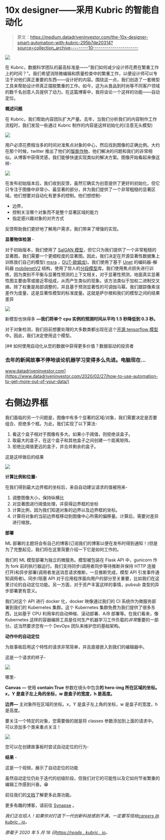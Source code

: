 # 10x designer——采用 Kubric 的智能自动化

> 原文：<https://medium.datadriveninvestor.com/the-10x-designer-smart-automation-with-kubric-295b7de20314?source=collection_archive---------10----------------------->

![](img/943acc96593f35dffde9e1dabf3b0f32.png)

在 Kubric，数据科学团队的最高标准是——“我们如何减少设计师花费在繁重工作上的时间？”。我们希望消除微编辑和质量检查中的繁重工作，以便设计师可以专注于对他们真正重要的东西——设计好的内容。围绕这一点，我们创造了一套微型工具来帮助设计师真正摆脱繁重的工作。如今，这为从食品到时尚等不同客户领域的数千名创意人员提供了动力。在这篇博客中，我将谈论一个这样的功能——自动定位。

**概述问题**

在 Kubric，我们帮助内容团队扩大产量。去年，当我们分析我们的内容制作工作流程时，我们发现一些通过 Kubric 制作的内容是这样初始化的(注意无头模型)

![](img/da1e3ac0d3961a1ac03d173c32667558.png)

用户必须花费相当多的时间对准焦点对象的中心，然后找到图像的正确比例。大约在那个时候，twitter 推出了他们的[智能作物](https://blog.twitter.com/engineering/en_us/topics/infrastructure/2018/Smart-Auto-Cropping-of-Images.html)，他们解决的问题和我们的非常相似。从博客中获得灵感，我们能够快速实现类似的解决方案。图像开始看起来像这样-

![](img/e1910836531620ccbff43ff007165681.png)

在发布初始版本后，我们收到反馈，虽然它确实为创意提供了更好的初始化，但它只专注于图像中非常小、最显著的部分，并为我们提供了一个非常粗糙的显著区域。他们想要对自动化有更多的控制。他们想控制-

*   边界，
*   控制关注哪个对象而不是整个显著区域的能力
*   指定感兴趣对象的对齐方式

反馈帮助我们更好地了解用户需求，我们带来了增强的实现。

**显著物体检测** -

对于初始版本，我们使用了 [SalGAN 模型](https://github.com/imatge-upc/salgan)，但它只为我们提供了一个非常粗糙的显著图，我们需要一个更细粒度的显著图。因此，我们决定在开源显著性数据集上训练我们自己的模型( [msra](https://mmcheng.net/msra10k/) ，[DUT-欧姆龙](http://saliencydetection.net/dut-omron/))。我们使用了基于 [Unet](https://arxiv.org/abs/1505.04597) 的编码器-解码器 [mobilenetV2](https://arxiv.org/abs/1801.04381) 结构，使用了惊人的[分段模型](https://github.com/qubvel/segmentation_models)库。我们使用焦点损失进行训练，因为类别不平衡与显著性预测的上下文相关，对于显著性预测，地面真实显著性图主要由零或接近零组成，从而产生类似的现象。该方法类似于加权二进制交叉熵，除了权重是局部调整的，并且基于预测显著性的可调伽马幂。我们跟踪像素误差作为度量，这是显著性模型的标准度量。这就是萨尔根和我们的模型之间的结果差异

![](img/420058d0992a203e061d097a4cf67643.png)

新模型也快得多 **—我们将单个 cpu 实例的预测时间从平均 1.5 秒降低到 0.3 秒。**

对于对象检测，我们目前想要处理的大多数类都出现在这个[开源 tensorflow 模型](https://github.com/tensorflow/models/blob/master/research/object_detection/g3doc/detection_model_zoo.md#open-images-trained-models)中。因此，我们决定使用这个模型。

[](https://www.datadriveninvestor.com/2020/02/27/how-to-use-automation-to-get-more-out-of-your-data/) [## 如何使用自动化从您的数据中获得更多价值？数据驱动的投资者

### 去年的新闻故事不停地谈论机器学习变得多么先进。电脑现在…

www.datadriveninvestor.com](https://www.datadriveninvestor.com/2020/02/27/how-to-use-automation-to-get-more-out-of-your-data/) 

# 右侧边界框

我们面临的另一个问题是，图像中有多个显著的区域/对象，我们需要决定是否要组合、拒绝多个框。为此，我们实现了以下算法-

1.  看这个盒子相对于图像有多大。如果小于阈值，则拒绝该盒子。
2.  取最大的盒子，在这个盒子和其他盒子之间创建一个距离矩阵。
3.  拒绝比阈值更远的盒子，并合并剩余的盒子。

这是这样做后的结果

![](img/4e575403813d7223b72c02d5ef28fa8b.png)

**计算比例和位置-**

在我们得到最大边界框的坐标后，来自自动建议请求的值被用来-

1.  调整图像大小，保持纵横比
2.  对显著图进行阈值处理，并获得边界框的坐标
3.  计算比例，因为我们知道对象的边界以及边界框的坐标。
4.  计算将对象的当前边界框移动到图像中心所需的偏移量。计算后，需要对差异进行缩放。

**部署**

ML 部署的主题将会有自己的博客(订阅我们的博客以便在发布时得到通知！)但是为了完整起见，我们将在这里简要介绍一下它是如何工作的。

我们的 ML 模型部署为独立的微服务。模型被包装在 Flask API 中，gunicorn 作为 fork 前的执行器运行。我们支持同步(调用者同步等待推断并保持 HTTP 连接打开)和异步部署(调用者发送消息请求推断，一旦推断完成，模型 API 引发事件通知调用者)。同步/阻塞 API 对于应用程序面向用户的部分至关重要，比如我们在这里讨论的自动定位功能。另一方面，对于资产丰富这样的事情，pubsub 类型的异步部署更有意义。

我们对这个 API 进行 docker 化，docker 映像通过我们的 CI 系统作为微服务部署到我们的 Kubernetes 集群。这个 Kubernetes 集群免费为我们提供了很多东西，比如基于 CPU 利用率的自动伸缩、滚动部署、A/B 部署等。在我们看来，像 Kubernetes 这样的容器编排工具是任何生产机器学习工作负载的*非常*重要的一部分。这当然要求您有一个 DevOps 团队来维护您的基础架构。

**动作中的自动定位**

为故事板启用这个特性的请求非常简单，并且直接嵌入到我们的编辑器中。

这是一个请求的样子-

![](img/c135739a72f943ec4f48b03dc458dbab.png)

哪里-

**Canvas —** 使用 **contain:True** 参数在镜头中包含**的 hero-img 所在区域的坐标。x，Y 是盒子左上角的坐标，w 是盒子的宽度，h 是高度。**

**边界—** 主对象所在区域的坐标。x，Y 是盒子左上角的坐标，w 是盒子的宽度，h 是高度。

要关注一个特定的对象，您需要做的就是将 classes 参数添加到上面的请求中。可以添加多个类来重点关注！

![](img/2a8f650bd323b0b8dcc5cbd5469e699e.png)

您可以在创建故事板时尝试自动定位的行为-

**结果** -

这是一个视频，展示了自动定位的功能

虽然自动定位仍处于迭代的初级阶段，但我们对它的可能性以及它如何节省繁重的编辑工作感到兴奋。😁

前往我们的[文档](https://docs.kubric.io/docs)了解更多此类功能。

更多有趣的博客，请前往 [Synapse](https://reads.kubric.io/) 。

*我们正在招人！如果你对打造下一代创新科技感到不满，一定要写信给*[*careers @ kubric . io*](mailto:careers@kubric.io)*。*

*原载于 2020 年 5 月 18 日*[*https://reads . kubric . io*](https://reads.kubric.io/p/80339590-cadd-41af-81f9-f5d553b64529/)*。*